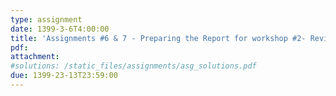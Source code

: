 ```yaml
---
type: assignment
date: 1399-3-6T4:00:00
title: 'Assignments #6 & 7 - Preparing the Report for workshop #2- Revising the OPR document- Preparing the initial BOD document'
pdf: 
attachment: 
#solutions: /static_files/assignments/asg_solutions.pdf
due: 1399-23-13T23:59:00
---
```


